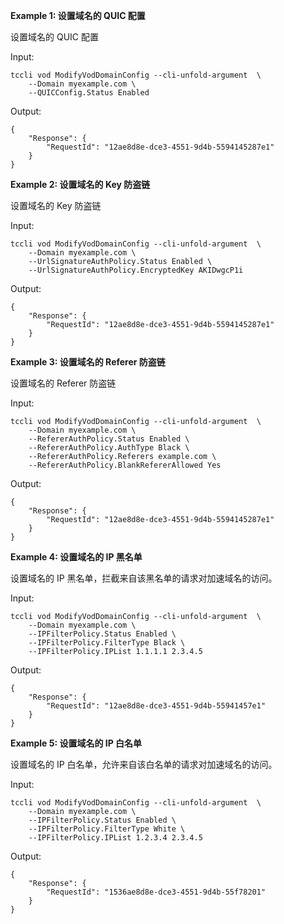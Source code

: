 **Example 1: 设置域名的 QUIC 配置**

设置域名的 QUIC 配置

Input: 

```
tccli vod ModifyVodDomainConfig --cli-unfold-argument  \
    --Domain myexample.com \
    --QUICConfig.Status Enabled
```

Output: 
```
{
    "Response": {
        "RequestId": "12ae8d8e-dce3-4551-9d4b-5594145287e1"
    }
}
```

**Example 2: 设置域名的 Key 防盗链**

设置域名的 Key 防盗链

Input: 

```
tccli vod ModifyVodDomainConfig --cli-unfold-argument  \
    --Domain myexample.com \
    --UrlSignatureAuthPolicy.Status Enabled \
    --UrlSignatureAuthPolicy.EncryptedKey AKIDwgcP1i
```

Output: 
```
{
    "Response": {
        "RequestId": "12ae8d8e-dce3-4551-9d4b-5594145287e1"
    }
}
```

**Example 3: 设置域名的 Referer 防盗链**

设置域名的 Referer 防盗链

Input: 

```
tccli vod ModifyVodDomainConfig --cli-unfold-argument  \
    --Domain myexample.com \
    --RefererAuthPolicy.Status Enabled \
    --RefererAuthPolicy.AuthType Black \
    --RefererAuthPolicy.Referers example.com \
    --RefererAuthPolicy.BlankRefererAllowed Yes
```

Output: 
```
{
    "Response": {
        "RequestId": "12ae8d8e-dce3-4551-9d4b-5594145287e1"
    }
}
```

**Example 4: 设置域名的 IP 黑名单**

设置域名的 IP 黑名单，拦截来自该黑名单的请求对加速域名的访问。

Input: 

```
tccli vod ModifyVodDomainConfig --cli-unfold-argument  \
    --Domain myexample.com \
    --IPFilterPolicy.Status Enabled \
    --IPFilterPolicy.FilterType Black \
    --IPFilterPolicy.IPList 1.1.1.1 2.3.4.5
```

Output: 
```
{
    "Response": {
        "RequestId": "12ae8d8e-dce3-4551-9d4b-55941457e1"
    }
}
```

**Example 5: 设置域名的 IP 白名单**

设置域名的 IP 白名单，允许来自该白名单的请求对加速域名的访问。

Input: 

```
tccli vod ModifyVodDomainConfig --cli-unfold-argument  \
    --Domain myexample.com \
    --IPFilterPolicy.Status Enabled \
    --IPFilterPolicy.FilterType White \
    --IPFilterPolicy.IPList 1.2.3.4 2.3.4.5
```

Output: 
```
{
    "Response": {
        "RequestId": "1536ae8d8e-dce3-4551-9d4b-55f78201"
    }
}
```

